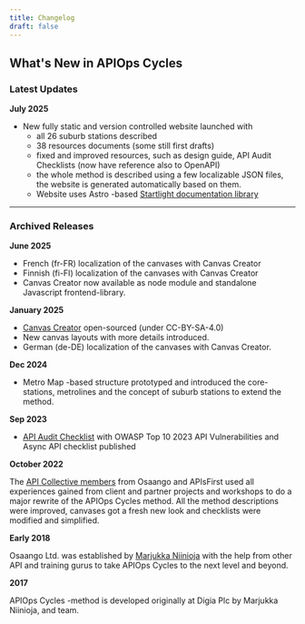 ```yaml
---
title: Changelog
draft: false
---
```


## What's New in APIOps Cycles

### Latest Updates

**July 2025**

* New fully static and version controlled website launched with
  * all 26 suburb stations described
  * 38 resources documents (some still first drafts)
  * fixed and improved resources, such as design guide, API Audit Checklists (now have reference also to OpenAPI)
  * the whole method is described using a few localizable JSON files, the website is generated automatically based on them. 
  * Website uses Astro -based [Startlight documentation library](https://starlight.astro.build/)


---

### Archived Releases

**June 2025**
* French (fr-FR) localization of the canvases with Canvas Creator
* Finnish (fi-FI) localization of the canvases with Canvas Creator
* Canvas Creator now available as node module and standalone Javascript frontend-library. 


**January 2025**
* [Canvas Creator](https://canvascreator.apiopscycles.com) open-sourced (under CC-BY-SA-4.0)
* New canvas layouts with more details introduced. 
* German (de-DE) localization of the canvases with Canvas Creator.

**Dec 2024**

* Metro Map -based structure prototyped and introduced the core-stations, metrolines and the concept of suburb stations to extend the method.

**Sep 2023**
* [API Audit Checklist](../resources/api-audit-checklist) with OWASP Top 10 2023 API Vulnerabilities and Async API checklist published

**October 2022**

The [API Collective members](https://www.theapicollective.com/) from Osaango and APIsFirst used all experiences gained from client and partner projects and workshops to do a major rewrite of the APIOps Cycles method. All the method descriptions were improved, canvases got a fresh new look and checklists were modified and simplified.

**Early 2018**

Osaango Ltd. was established by [Marjukka Niinioja](https://www.linkedin.com/in/marjukkaniinioja/) with the help from other API and training gurus to take APIOps Cycles to the next level and beyond.

**2017**

APIOps Cycles -method is developed originally at Digia Plc by Marjukka Niinioja, and team.




